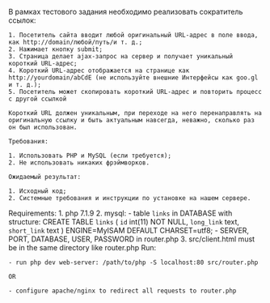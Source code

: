 В рамках тестового задания необходимо реализовать сократитель ссылок:

    1. Посетитель сайта вводит любой оригинальный URL-адрес в поле ввода, как http://domain/любой/путь/и т. д.;
    2. Нажимает кнопку submit;
    3. Страница делает ajax-запрос на сервер и получает уникальный короткий URL-адрес;
    4. Короткий URL-адрес отображается на странице как http://yourdomain/abCdE (не используйте внешние Интерфейсы как goo.gl и т. д.);
    5. Посетитель может скопировать короткий URL-адрес и повторить процесс с другой ссылкой

    Короткий URL должен уникальным, при переходе на него перенаправлять на оригинальную ссылку и быть актуальным навсегда, неважно, сколько раз он был использован.

    Требования:

    1. Использовать PHP и MySQL (если требуется);
    2. Не использовать никаких фрэймворков.

    Ожидаемый результат:

    1. Исходный код;
    2. Системные требования и инструкции по установке на нашем сервере.

Requirements:
    1. php 7.1.9
    2. mysql:
        - table `links` in DATABASE with structure:
            CREATE TABLE `links` (
            `id` int(11) NOT NULL,
            `long_link` text,
            `short_link` text
            ) ENGINE=MyISAM DEFAULT CHARSET=utf8; 
        - SERVER, PORT, DATABASE, USER, PASSWORD in router.php
    3. src/client.html must be in the same directory like router.php
Run:

    - run php dev web-server: /path/to/php -S localhost:80 src/router.php

    OR

    - configure apache/nginx to redirect all requests to router.php